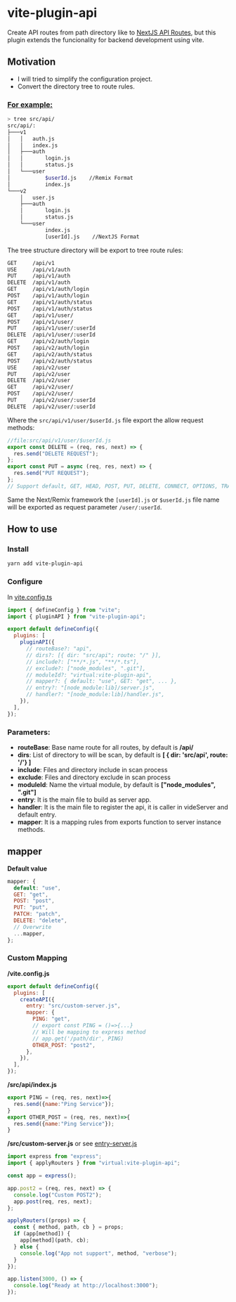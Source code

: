 # vite-plugin-api

Create API routes from path directory like to [NextJS API Routes](https://nextjs.org/docs/api-routes/introduction), but this plugin extends the funcionality for backend development using vite.

## Motivation

- I will tried to simplify the configuration project.
- Convert the directory tree to route rules.

### [For example:](./../example/src/api/)

```bash
> tree src/api/
src/api/:
├───v1
│   │   auth.js
│   │   index.js
│   ├───auth
│   │       login.js
│   │       status.js
│   └───user
│           $userId.js    //Remix Format
│           index.js
└───v2
    │   user.js
    ├───auth
    │       login.js
    │       status.js
    └───user
            index.js
            [userId].js    //NextJS Format
```

The tree structure directory will be export to tree route rules:

```bash
GET     /api/v1
USE     /api/v1/auth
PUT     /api/v1/auth
DELETE  /api/v1/auth
GET     /api/v1/auth/login
POST    /api/v1/auth/login
GET     /api/v1/auth/status
POST    /api/v1/auth/status
GET     /api/v1/user/
POST    /api/v1/user/
PUT     /api/v1/user/:userId
DELETE  /api/v1/user/:userId
GET     /api/v2/auth/login
POST    /api/v2/auth/login
GET     /api/v2/auth/status
POST    /api/v2/auth/status
USE     /api/v2/user
PUT     /api/v2/user
DELETE  /api/v2/user
GET     /api/v2/user/
POST    /api/v2/user/
PUT     /api/v2/user/:userId
DELETE  /api/v2/user/:userId
```

Where the `src/api/v1/user/$userId.js` file export the allow request methods:

```js
//file:src/api/v1/user/$userId.js
export const DELETE = (req, res, next) => {
  res.send("DELETE REQUEST");
};
export const PUT = async (req, res, next) => {
  res.send("PUT REQUEST");
};
// Support default, GET, HEAD, POST, PUT, DELETE, CONNECT, OPTIONS, TRACE, PATCH
```

Same the Next/Remix framework the `[userId].js` or `$userId.js` file name will be exported as request parameter `/user/:userId`.

## How to use

### Install

```bash
yarn add vite-plugin-api
```

### Configure

In [vite.config.ts](./../example/vite.config.ts)

```js
import { defineConfig } from "vite";
import { pluginAPI } from "vite-plugin-api";

export default defineConfig({
  plugins: [
    pluginAPI({
      // routeBase?: "api",
      // dirs?: [{ dir: "src/api"; route: "/" }],
      // include?: ["**/*.js", "**/*.ts"],
      // exclude?: ["node_modules", ".git"],
      // moduleId?: "virtual:vite-plugin-api",
      // mapper?: { default: "use", GET: "get", ... },
      // entry?: "[node_module:lib]/server.js",
      // handler?: "[node_module:lib]/handler.js",
    }),
  ],
});
```

### Parameters:

- **routeBase**: Base name route for all routes,
  by default is **/api/**
- **dirs**: List of directory to will be scan,
  by default is **[ { dir: 'src/api', route: '/'} ]**
- **include**: Files and directory include in scan process
- **exclude**: Files and directory exclude in scan process
- **moduleId**: Name the virtual module,
  by default is **["node_modules", ".git"]**
- **entry**: It is the main file to build as server app.
- **handler**: It is the main file to register the api, it is caller in videServer and default entry.
- **mapper**: It is a mapping rules from exports function to server instance methods.

## mapper

**Default value**

```js
mapper: {
  default: "use",
  GET: "get",
  POST: "post",
  PUT: "put",
  PATCH: "patch",
  DELETE: "delete",
  // Overwrite
  ...mapper,
};
```

### Custom Mapping

**/vite.config.js**

```js
export default defineConfig({
  plugins: [
    createAPI({
      entry: "src/custom-server.js",
      mapper: {
        PING: "get",
        // export const PING = ()=>{...}
        // Will be mapping to express method
        // app.get('/path/dir', PING)
        OTHER_POST: "post2",
      },
    }),
  ],
});
```

**/src/api/index.js**

```javascript
export PING = (req, res, next)=>{
  res.send({name:"Ping Service"});
}
export OTHER_POST = (req, res, next)=>{
  res.send({name:"Ping Service"});
}
```

**/src/custom-server.js** or see [entry-server.js](./../example/src/entry-server.js)

```javascript
import express from "express";
import { applyRouters } from "virtual:vite-plugin-api";

const app = express();

app.post2 = (req, res, next) => {
  console.log("Custom POST2");
  app.post(req, res, next);
};

applyRouters((props) => {
  const { method, path, cb } = props;
  if (app[method]) {
    app[method](path, cb);
  } else {
    console.log("App not support", method, "verbose");
  }
});

app.listen(3000, () => {
  console.log("Ready at http://localhost:3000");
});
```

